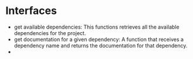 # Interfaces
- get available dependencies: This functions retrieves all the available dependencies for the project.
- get documentation for a given dependency: A function that receives a dependency name and returns the documentation for that dependency.
- 